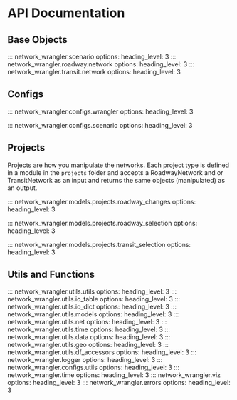 # API Documentation

## Base Objects

::: network_wrangler.scenario
    options:
        heading_level: 3
::: network_wrangler.roadway.network
    options:
        heading_level: 3
::: network_wrangler.transit.network
    options:
        heading_level: 3

## Configs

::: network_wrangler.configs.wrangler
    options:
        heading_level: 3

::: network_wrangler.configs.scenario
    options:
        heading_level: 3

## Projects

Projects are how you manipulate the networks. Each project type is defined in a module in the `projects` folder and accepts a RoadwayNetwork and or TransitNetwork as an input and returns the same objects (manipulated) as an output.  

::: network_wrangler.models.projects.roadway_changes
    options:
        heading_level: 3

::: network_wrangler.models.projects.roadway_selection
    options:
        heading_level: 3

::: network_wrangler.models.projects.transit_selection
    options:
        heading_level: 3

## Utils and Functions

::: network_wrangler.utils.utils
    options:
        heading_level: 3
::: network_wrangler.utils.io_table
    options:
        heading_level: 3
::: network_wrangler.utils.io_dict
    options:
        heading_level: 3
::: network_wrangler.utils.models
    options:
        heading_level: 3
::: network_wrangler.utils.net
    options:
        heading_level: 3
::: network_wrangler.utils.time
    options:
        heading_level: 3
::: network_wrangler.utils.data
    options:
        heading_level: 3
::: network_wrangler.utils.geo
    options:
        heading_level: 3
::: network_wrangler.utils.df_accessors
    options:
        heading_level: 3
::: network_wrangler.logger
    options:
        heading_level: 3
::: network_wrangler.configs.utils
    options:
        heading_level: 3
::: network_wrangler.time
    options:
        heading_level: 3
::: network_wrangler.viz
    options:
        heading_level: 3
::: network_wrangler.errors
    options:
        heading_level: 3
